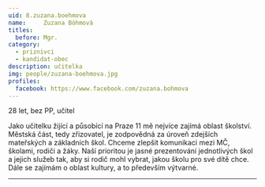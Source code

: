 ```yaml
---
uid: 8.zuzana.boehmova
name:     Zuzana Böhmová
titles:
  before: Mgr.
category:
  - priznivci
  - kandidat-obec
description: učitelka
img: people/zuzana-boehmova.jpg
profiles:
  facebook: https://www.facebook.com/zuzana.bohmova
---
```


28 let, bez PP, učitel

Jako učitelku žijící a působící na Praze 11 mě nejvíce zajímá oblast školství. Městská část, tedy zřizovatel, je zodpovědná za úroveň zdejších mateřských a základních škol. Chceme zlepšit komunikaci mezi MČ, školami, rodiči a žáky. Naší prioritou je jasné prezentování jednotlivých škol a jejich služeb tak, aby si rodič mohl vybrat, jakou školu pro své dítě chce. Dále se zajímám o oblast kultury, a to především výtvarné.

---